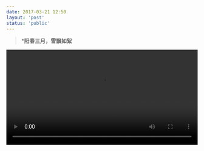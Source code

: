 ```yaml
---
date: 2017-03-21 12:50
layout: 'post'
status: 'public'
---
```

> ***阳春三月，雪飘如絮**

<video width="100%" controls="controls" autoplay="autoplay" border=0><source src="https://vkceyugu.cdn.bspapp.com/VKCEYUGU-imgbed/7aa689f5-a3b5-4f33-833a-801c4645e9d5.mp4"></video>
